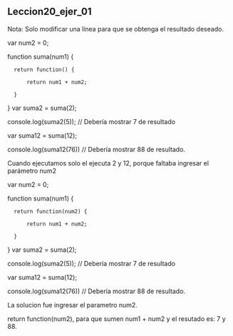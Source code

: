 ## Leccion20_ejer_01

Nota: Solo modificar una línea para que se obtenga el resultado deseado.

var num2 = 0;

function suma(num1) {

	  return function() {
	  
		  return num1 + num2;
		  
	  }
	  
} 
var suma2 = suma(2);

console.log(suma2(5)); // Debería mostrar 7 de resultado

var suma12 = suma(12);

console.log(suma12(76)) // Debería mostrar 88 de resultado.


Cuando ejecutamos solo el ejecuta 2 y 12, porque faltaba ingresar el parámetro num2


var num2 = 0;

function suma(num1) {

	  return function(num2) {
	  
		  return num1 + num2;
		  
	  }
	  
} 
var suma2 = suma(2);

console.log(suma2(5)); // Debería mostrar 7 de resultado

var suma12 = suma(12);

console.log(suma12(76)) // Debería mostrar 88 de resultado.

La solucion fue ingresar el parametro num2.

return function(num2), para que sumen num1 + num2 y el resutado es: 7 y 88.
